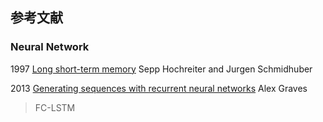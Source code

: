 ## 参考文献
### Neural Network
1997 [Long short-term memory](https://www.bioinf.jku.at/publications/older/2604.pdf) Sepp Hochreiter and Jurgen Schmidhuber

2013 [Generating sequences with recurrent neural networks](https://arxiv.org/pdf/1308.0850.pdf) Alex Graves  
> FC-LSTM
